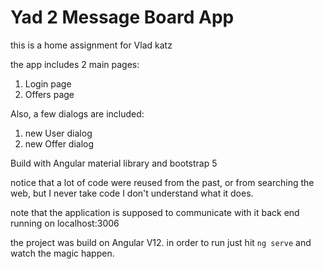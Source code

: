 # Yad 2 Message Board App

this is a home assignment for Vlad katz

the app includes 2 main pages: 
1. Login page
2. Offers page

Also, a few dialogs are included:
1. new User dialog
2. new Offer dialog

Build with Angular material library and bootstrap 5

notice that a lot of code were reused from the past, or from searching the web, but I never take code I don't understand what it does.

note that the application is supposed to communicate with it back end running on localhost:3006 

the project was build on Angular V12. in order to run just hit `ng serve` and watch the magic happen.

